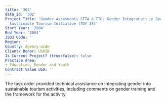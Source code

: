 ```yaml
---
title: '302'
data_id: '302'
Project Title: 'Gender Assesments STTA & TTO: Gender Integration in Sectoral Activities:
  Sustainable Tourism Initiative (TDY 38)'
Start Year: '2004'
End Year: '2004'
ISO3 Code: ''
Region: ''
Country: Agency-wide
Client/ Donor: USAID
Is Current Project? (true/false): false
Practice Area:
- Education, Gender and Youth
Contract Value USD: ''
---
```


The task order provided technical assistance on integrating gender into sustainable tourism activities, including comments on gender training and the framework for the activity.